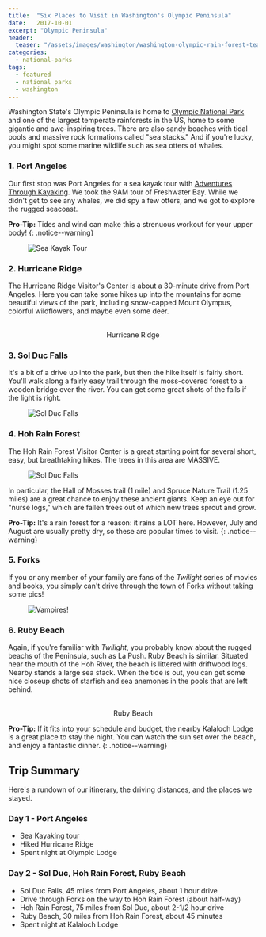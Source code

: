 ```yaml
---
title:  "Six Places to Visit in Washington's Olympic Peninsula"
date:   2017-10-01
excerpt: "Olympic Peninsula"
header:
  teaser: "/assets/images/washington/washington-olympic-rain-forest-teaser.jpg"
categories:
  - national-parks
tags:
  - featured
  - national parks
  - washington
---
```

Washington State's Olympic Peninsula is home to [Olympic National Park](https://www.nps.gov/olym/index.htm) and one of the largest temperate rainforests in the US, home to some  gigantic and awe-inspiring trees. There are also sandy beaches with tidal pools and massive rock formations called "sea stacks." And if you're lucky, you might spot some marine wildlife such as sea otters of whales.


### 1. Port Angeles

Our first stop was Port Angeles for a sea kayak tour with [Adventures Through Kayaking](http://www.atkayaking.com/kayak/). We took the 9AM tour of Freshwater Bay. While we didn't get to see any whales, we did spy a few otters, and we got to explore the rugged seacoast.

**Pro-Tip:** Tides and wind can make this a strenuous workout for your upper body!
{: .notice--warning}

<figure class="align-center">
  <img src="{{ site.url }}{{ site.baseurl }}/assets/images/washington/washington-olympic-sea-kayak.jpg" alt="Sea Kayak Tour">
</figure>

### 2. Hurricane Ridge

The Hurricane Ridge Visitor's Center is about a 30-minute drive from Port Angeles. Here you can take some hikes up into the mountains for some beautiful views of the park, including snow-capped Mount Olympus, colorful wildflowers, and maybe even some deer.


<figure  class="half">
  <img src="{{ site.url }}{{ site.baseurl }}/assets/images/washington/washington-olympic-park-hurricane-ridge-view.jpg" alt="">
  <img src="{{ site.url }}{{ site.baseurl}}/assets/images/washington/washington-olympic-park-hurricane-ridge-wild-flowers-deer.jpg" alt="">
  <figcaption align="center">Hurricane Ridge</figcaption>
</figure>

### 3. Sol Duc Falls
It's a bit of a drive up into the park, but then the hike itself is fairly short. You'll walk along a fairly easy trail through the moss-covered forest to a wooden bridge over the river. You can get some great shots of the falls if the light is right.

<figure class="align-center">
  <img src="{{ site.url }}{{ site.baseurl }}/assets/images/washington/washington-olympic-sol-duc-falls.jpg" alt="Sol Duc Falls">
</figure>

### 4. Hoh Rain Forest
The Hoh Rain Forest Visitor Center is a great starting point for several short, easy, but breathtaking hikes. The trees in this area are MASSIVE.

<figure class="align-left">
  <img src="{{ site.url }}{{ site.baseurl }}/assets/images/washington/washington-olympic-park-giant-tree.jpg" alt="Sol Duc Falls">
</figure>

In particular, the Hall of Mosses trail (1 mile) and Spruce Nature Trail (1.25 miles) are a great chance to enjoy these ancient giants. Keep an eye out for "nurse logs," which are fallen trees out of which new trees sprout and grow.


**Pro-Tip:** It's a rain forest for a reason: it rains a LOT here. However, July and August are usually pretty dry, so these are popular times to visit.
{: .notice--warning}

### 5. Forks
If you or any member of your family are fans of the *Twilight* series of movies and books, you simply can't drive through the town of Forks without taking some pics!
<figure class="align-center">
  <img src="{{ site.url }}{{ site.baseurl }}/assets/images/washington/washington-olympic-peninsual-forks-twilight.jpg" alt="Vampires!">
</figure>


### 6. Ruby Beach
Again, if you're familiar with *Twilight*, you probably know about the rugged beachs of the Peninsula, such as La Push. Ruby Beach is similar. Situated near the mouth of the Hoh River, the beach is littered with driftwood logs. Nearby stands a large sea stack. When the tide is out, you can get some nice closeup shots of starfish and sea anemones in the pools that are left behind.

<figure class="half">
  <img src="{{ site.url }}{{ site.baseurl }}/assets/images/washington/washington-olympic-ruby-beach-sea-stack.jpg" alt="">
  <img src="{{ site.url }}{{ site.baseurl}}/assets/images/washington/washington-olympic-ruby-beach-tidal-pool-sea-star-anemone.jpg" alt="">
  <figcaption align="center">Ruby Beach</figcaption>
</figure>

**Pro-Tip:** If it fits into your schedule and budget, the nearby Kalaloch Lodge is a great place to stay the night. You can watch the sun set over the beach, and enjoy a fantastic dinner.
{: .notice--warning}

## Trip Summary
Here's a rundown of our itinerary, the driving distances, and the places we stayed.


### Day 1 - Port Angeles
* Sea Kayaking tour
* Hiked Hurricane Ridge
* Spent night at Olympic Lodge

### Day 2 - Sol Duc, Hoh Rain Forest, Ruby Beach
* Sol Duc Falls, 45 miles from Port Angeles, about 1 hour drive
* Drive through Forks on the way to Hoh Rain Forest (about half-way)
* Hoh Rain Forest, 75 miles from Sol Duc, about 2-1/2 hour drive
* Ruby Beach, 30 miles from Hoh Rain Forest, about 45 minutes
* Spent night at Kalaloch Lodge
